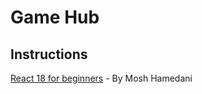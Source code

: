 # Game Hub

## Instructions
[React 18 for beginners](https://members.codewithmosh.com/courses/enrolled/2037633) - By Mosh Hamedani
